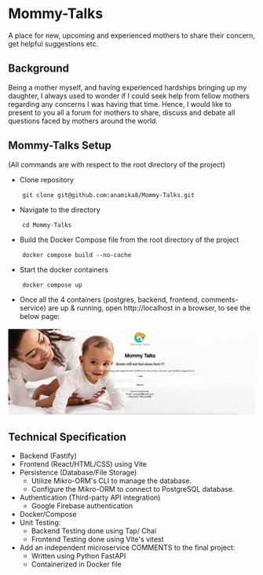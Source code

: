# Mommy-Talks
A place for new, upcoming and experienced mothers to share their concern, get helpful suggestions etc.

## Background

Being a mother myself, and having experienced hardships bringing up my daughter, I always used to wonder if I could seek help from fellow mothers
regarding any concerns I was having that time.
Hence, I would like to present to you all a forum for mothers to share, discuss and debate all questions faced by mothers
around the world.

## Mommy-Talks Setup
(All commands are with respect to the root directory of the project)


* Clone repository
```
    git clone git@github.com:anamika8/Mommy-Talks.git
```

* Navigate to the directory
```
    cd Mommy-Talks
```

* Build the Docker Compose file from the root directory of the project

```
    docker compose build --no-cache
```

* Start the docker containers

``` 
    docker compose up
```

* Once all the 4 containers (postgres, backend, frontend, comments-service) are up & running, open http://localhost in a browser, to see the below page:

![Screenshot of landing page](landing-page-screenshot.png 'Mommy-Talks')
 

## Technical Specification

- Backend (Fastify)
- Frontend (React/HTML/CSS) using Vite
- Persistence (Database/File Storage)
  - Utilize Mikro-ORM's CLI to manage the database.
  - Configure the Mikro-ORM to connect to PostgreSQL database.
- Authentication (Third-party API integration)
  - Google Firebase authentication
- Docker/Compose
- Unit Testing:
  - Backend Testing done using Tap/ Chai
  - Frontend Testing done using Vite's vitest
- Add an independent microservice COMMENTS  to the final project:
  - Written using Python FastAPI
  - Containerized in Docker file 
